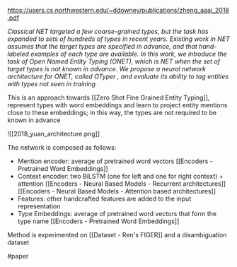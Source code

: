 https://users.cs.northwestern.edu/~ddowney/publications/zheng_aaai_2018.pdf

*Classical NET targeted a few coarse-grained types, but the task has expanded to sets of hundreds of types in recent years. Existing work in NET assumes that the target types are specified in advance, and that hand-labeled examples of each type are available. In this work, we introduce the task of Open Named Entity Typing (ONET), which is NET when the set of target types is not known in advance. We propose a neural network architecture for ONET, called OTyper , and evaluate its ability to tag entities with types not seen in training*

This is an approach towards [[Zero Shot Fine Grained Entity Typing]], represent types with word embeddings and learn to project entity mentions close to these embeddings; in this way, the types are not required to be known in advance

![[2018_yuan_architecture.png]]

The network is composed as follows:

- Mention encoder: average of pretrained word vectors [[Encoders - Pretrained Word Embeddings]]
- Context encoder: two BiLSTM (one for left and one for right context) + attention [[Encoders - Neural Based Models - Recurrent architectures]] [[Encoders - Neural Based Models - Attention based architectures]]
- Features: other handcrafted features are added to the input representation
- Type Embeddings: average of pretrained word vectors that form the type name [[Encoders - Pretrained Word Embeddings]]

Method is experimented on [[Dataset - Ren's FIGER]] and a disambiguation dataset

#paper 